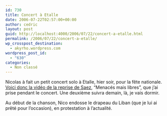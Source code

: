```yaml
---
id: 730
title: Concert à Etalle
date: 2006-07-22T02:57:00+00:00
author: cedric
layout: post
guid: http://localhost:4000/2006/07/22/concert-a-etalle.html
permalink: /2006/07/22/concert-a-etalle/
wp_crosspost_destination:
  - akyrho.wordpress.com
wordpress_post_id:
  - "630"
categories:
  - Non classé
---
```

Nicolas à fait un petit concert solo à Etalle, hier soir, pour la fête nationale. [Voici donc la vidéo de la reprise de Saez](http://video.google.com/videoplay?docid=8520651352918799419), “Menacés mais libres”, que j’ai prise pendant le concert. Une deuxième suivra demain, là, je vais dormir.

Au début de la chanson, Nico endosse le drapeau du Liban (que je lui ai prêté pour l’occasion), en protestation à l’actualité.
